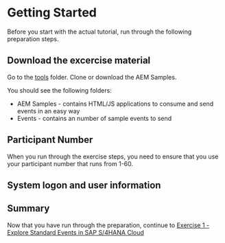 # Getting Started

Before you start with the actual tutorial, run through the following preparation steps.

## Download the excercise material

Go to the [tools](https://github.com/SAP-samples/teched2022-IN261/tree/main/tools) folder. Clone or download the AEM Samples. 

You should see the following folders:

- AEM Samples - contains HTML/JS applications to consume and send events in an easy way
- Events - contains an number of sample events to send

## Participant Number

When you run through the exercise steps, you need to ensure that you use your participant number that runs from 1-60.

## System logon and user information

## Summary

Now that you have run through the preparation, continue to [Exercise 1 - Explore Standard Events in SAP S/4HANA Cloud](../ex1/README.md)
